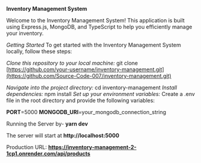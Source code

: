 **Inventory Management System**

Welcome to the Inventory Management System! This application is built using Express.js, MongoDB, and TypeScript to help you efficiently manage your inventory.

*Getting Started*
To get started with the Inventory Management System locally, follow these steps:



*Clone this repository to your local machine:*
git clone [https://github.com/your-username/inventory-management.git](https://github.com/Source-Code-007/inventory-management.git)




*Navigate into the project directory:* cd inventory-management
*Install dependencies:* npm install
*Set up your environment variables:* Create a .env file in the root directory and provide the following variables:

**PORT**=5000
**MONGODB_URI**=your_mongodb_connection_string

Running the Server by- **yarn dev**


The server will start at **http://localhost:5000**


Production URL: **https://inventory-management-2-1cp1.onrender.com/api/products**

